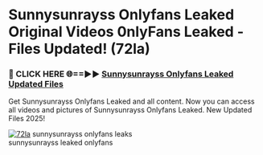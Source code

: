 # Sunnysunrayss Onlyfans Leaked Original Videos 0nlyFans Leaked - Files Updated! (72la)

<h3>🔴 CLICK HERE 🌐==►► <a href="https://tinyurl.com/3hn5wdd3" rel="nofollow">Sunnysunrayss Onlyfans Leaked Updated Files</a></h3>

Get Sunnysunrayss Onlyfans Leaked and all content. Now you can access all videos and pictures of Sunnysunrayss Onlyfans Leaked. New Updated Files 2025!

[![72la](https://i.imgur.com/4HnBqBT.gif)](https://tinyurl.com/3hn5wdd3)
sunnysunrayss onlyfans leaks<br>
sunnysunrayss leaked onlyfans